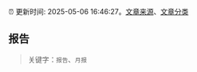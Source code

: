 :alarm_clock: 更新时间: 2025-05-06 16:46:27。[文章来源](/README.md)、[文章分类](/TAGS.md)

## 报告


> 关键字：`报告`、`月报`



